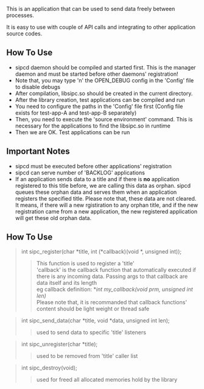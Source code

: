 This is an application that can be used to send data freely between processes.

It is easy to use with couple of API calls and integrating to other application source codes.

## How To Use
- sipcd daemon should be compiled and started first. This is the manager daemon and must be started before other daemons' registration!
- Note that, you may type 'n' the OPEN_DEBUG config in the 'Config' file to disable debugs
- After compilation, libsipc.so should be created in the current directory.
- After the library creation, test applications can be compiled and run
- You need to configure the paths in the 'Config' file first (Config file exists for test-app-A and test-app-B separately)
- Then, you need to execute the 'source environment' command. This is necessary for the applications to find the libsipc.so in runtime
- Then we are OK. Test applications can be run



## Important Notes
- sipcd must be executed before other applications' registration
- sipcd can serve number of 'BACKLOG' applications
- If an application sends data to a title and if there is **no** application registered to this title before, we are calling this data as orphan. sipcd queues these orphan data and serves them when an application registers the specified title. Please note that, these data are not cleared. It means, if there will a new rgistiration to any orphan title, and if the new registration came from a new application, the new registered application will get these old orphan data.

## How To Use

> int sipc_register(char *title, int (*callback)(void *, unsigned int));  
>> This function is used to register a 'title'  
>> 'callback' is the callback function that automatically executed if there is any incoming data. Passing args to that callback are data itself and its length  
>> eg callback definition: **int my_callback(void *prm, unsigned int len)**  
>> Please note that, it is recommanded that callback functions' content should be light weight or thread safe

> int sipc_send_data(char *title, void *data, unsigned int len);  
>> used to send data to specific 'title' listeners  

> int sipc_unregister(char *title);  
>> used to be removed from 'title' caller list  

> int sipc_destroy(void);  
>> used for freed all allocated memories hold by the library  
